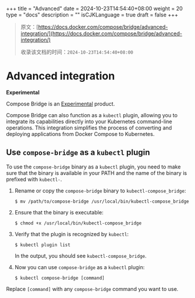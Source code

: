 +++
title = "Advanced"
date = 2024-10-23T14:54:40+08:00
weight = 20
type = "docs"
description = ""
isCJKLanguage = true
draft = false
+++

> 原文：[https://docs.docker.com/compose/bridge/advanced-integration/](https://docs.docker.com/compose/bridge/advanced-integration/)
>
> 收录该文档的时间：`2024-10-23T14:54:40+08:00`

# Advanced integration

**Experimental**

Compose Bridge is an [Experimental](https://docs.docker.com/release-lifecycle/#experimental) product.

Compose Bridge can also function as a `kubectl` plugin, allowing you to integrate its capabilities directly into your Kubernetes command-line operations. This integration simplifies the process of converting and deploying applications from Docker Compose to Kubernetes.

## Use `compose-bridge` as a `kubectl` plugin

To use the `compose-bridge` binary as a `kubectl` plugin, you need to make sure that the binary is available in your PATH and the name of the binary is prefixed with `kubectl-`.

1. Rename or copy the `compose-bridge` binary to `kubectl-compose_bridge`:

   

   ```console
   $ mv /path/to/compose-bridge /usr/local/bin/kubectl-compose_bridge
   ```

2. Ensure that the binary is executable:

   

   ```console
   $ chmod +x /usr/local/bin/kubectl-compose_bridge
   ```

3. Verify that the plugin is recognized by `kubectl`:

   

   ```console
   $ kubectl plugin list
   ```

   In the output, you should see `kubectl-compose_bridge`.

4. Now you can use `compose-bridge` as a `kubectl` plugin:

   

   ```console
   $ kubectl compose-bridge [command]
   ```

Replace `[command]` with any `compose-bridge` command you want to use.
